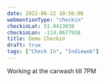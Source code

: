 ```yaml
---
date: 2022-06-22 10:56:00
webmentionType: "checkin"
checkinLat: 51.0413838
checkinLon: -114.0677938
title: Demo Checkin
draft: true
tags: ["Check In", "Indieweb"]
---
```


Working at the carwash till 7PM